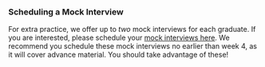 ### Scheduling a Mock Interview

For extra practice, we offer up to *two* mock interviews for each graduate. If you
are interested, please schedule your [mock interviews here][mock-interviews]. We
recommend you schedule these mock interviews no earlier than week 4, as it will 
cover advance material.
You should take advantage of these!

[mock-interviews]: https://aa-mock-interviews-2.youcanbook.me/
